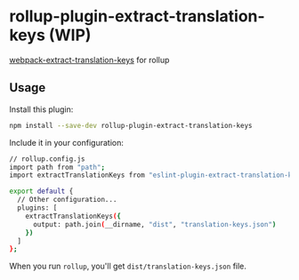# rollup-plugin-extract-translation-keys (WIP)

[webpack-extract-translation-keys](https://github.com/grassator/webpack-extract-translation-keys) for rollup

## Usage

Install this plugin:

```sh
npm install --save-dev rollup-plugin-extract-translation-keys
```

Include it in your configuration:

```sh
// rollup.config.js
import path from "path";
import extractTranslationKeys from "eslint-plugin-extract-translation-keys";

export default {
  // Other configuration...
  plugins: [
    extractTranslationKeys({
      output: path.join(__dirname, "dist", "translation-keys.json")
    })
  ]
};
```

When you run `rollup`, you'll get `dist/translation-keys.json` file.
